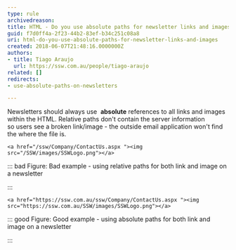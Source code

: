 ```yaml
---
type: rule
archivedreason: 
title: HTML - Do you use absolute paths for newsletter links and images?
guid: f7d0ff4a-2f23-44b2-83ef-b34c251c08a8
uri: html-do-you-use-absolute-paths-for-newsletter-links-and-images
created: 2018-06-07T21:48:16.0000000Z
authors:
- title: Tiago Araujo
  url: https://ssw.com.au/people/tiago-araujo
related: []
redirects:
- use-absolute-paths-on-newsletters

---
```


Newsletters should always use  **absolute** references to all links and images within the HTML. Relative paths don't contain the server information so users see a broken link/image - the outside email application won't find the where the file is.

<!--endintro-->



```
<a href="/ssw/Company/ContactUs.aspx "><img src="/SSW/images/SSWLogo.png"></a>
```




::: bad
Figure: Bad example - using relative paths for both link and image on a newsletter

:::



```
<a href="https://ssw.com.au/ssw/Company/ContactUs.aspx "><img src="https://ssw.com.au/SSW/images/SSWLogo.png"></a>
```




::: good
Figure: Good example - using absolute paths for both link and image on a newsletter

:::
